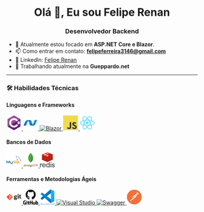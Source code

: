 <h1 align="center">Olá 👋, Eu sou Felipe Renan</h1>
<h3 align="center">Desenvolvedor Backend</h3>

- 🌱 Atualmente estou focado em **ASP.NET Core e Blazor**.
- 📫 Como entrar em contato: **felipeferreira3146@gmail.com**
- 💼 LinkedIn: [Felipe Renan](https://linkedin.com/in/felipe-renan-9a747a274)
- 🏢 Trabalhando atualmente na **Gueppardo.net**

---

### 🛠️ Habilidades Técnicas

#### Linguagens e Frameworks
<p align="left">
  <a href="https://dotnet.microsoft.com/" target="_blank">
    <img src="https://raw.githubusercontent.com/devicons/devicon/master/icons/csharp/csharp-original.svg" alt="C#" width="40" height="40"/>
  </a>
  <a href="https://dotnet.microsoft.com/" target="_blank">
    <img src="https://raw.githubusercontent.com/devicons/devicon/master/icons/dot-net/dot-net-original.svg" alt=".NET" width="40" height="40"/>
  </a>
  <a href="https://blazor.net/" target="_blank">
    <img src="https://upload.wikimedia.org/wikipedia/commons/d/d0/Blazor.png" alt="Blazor" width="40" height="40"/>
  </a>
  <a href="https://www.javascript.com/" target="_blank">
    <img src="https://raw.githubusercontent.com/devicons/devicon/master/icons/javascript/javascript-original.svg" alt="JavaScript" width="40" height="40"/>
  </a>
  <a href="https://react.dev/" target="_blank">
    <img src="https://raw.githubusercontent.com/devicons/devicon/master/icons/react/react-original.svg" alt="React" width="40" height="40"/>
  </a>
</p>

#### Bancos de Dados
<p align="left">
  <a href="https://www.mysql.com/" target="_blank">
    <img src="https://raw.githubusercontent.com/devicons/devicon/master/icons/mysql/mysql-original-wordmark.svg" alt="MySQL" width="40" height="40"/>
  </a>
  <a href="https://www.mongodb.com/" target="_blank">
    <img src="https://raw.githubusercontent.com/devicons/devicon/master/icons/mongodb/mongodb-original-wordmark.svg" alt="MongoDB" width="40" height="40"/>
  </a>
  <a href="https://redis.io/" target="_blank">
    <img src="https://raw.githubusercontent.com/devicons/devicon/master/icons/redis/redis-original-wordmark.svg" alt="Redis" width="40" height="40"/>
  </a>
</p>

#### Ferramentas e Metodologias Ágeis
<p align="left">
  <a href="https://git-scm.com/" target="_blank">
    <img src="https://raw.githubusercontent.com/devicons/devicon/master/icons/git/git-original-wordmark.svg" alt="Git" width="40" height="40"/>
  </a>
  <a href="https://github.com/" target="_blank">
    <img src="https://raw.githubusercontent.com/devicons/devicon/master/icons/github/github-original-wordmark.svg" alt="GitHub" width="40" height="40"/>
  </a>
  <a href="https://code.visualstudio.com/" target="_blank">
    <img src="https://raw.githubusercontent.com/devicons/devicon/master/icons/vscode/vscode-original-wordmark.svg" alt="Visual Studio Code" width="40" height="40"/>
  </a>
  <a href="https://visualstudio.microsoft.com/" target="_blank">
    <img src="https://visualstudio.microsoft.com/wp-content/uploads/2021/10/Product-Icon.svg" alt="Visual Studio" width="40" height="40"/>
  </a>
  <a href="https://swagger.io/" target="_blank">
    <img src="https://raw.githubusercontent.com/swagger-api/swagger.io/wordpress/images/assets/SW-logo-clr.png" alt="Swagger" width="40" height="40"/>
  </a>
  <a href="https://www.postman.com/" target="_blank">
    <img src="https://raw.githubusercontent.com/devicons/devicon/master/icons/postman/postman-original.svg" alt="Postman" width="40" height="40"/>
  </a>
</p>
